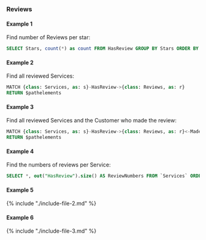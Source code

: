
### Reviews 

#### Example 1

Find number of Reviews per star:

```sql
SELECT Stars, count(*) as count FROM HasReview GROUP BY Stars ORDER BY count DESC
```


#### Example 2

Find all reviewed Services:

```sql
MATCH {class: Services, as: s}-HasReview->{class: Reviews, as: r} 
RETURN $pathelements
```


#### Example 3

Find all reviewed Services and the Customer who made the review:

```sql
MATCH {class: Services, as: s}-HasReview->{class: Reviews, as: r}<-MadeReview-{class: Customers, as: c} 
RETURN $pathelements 
```


#### Example 4

Find the numbers of reviews per Service:

```sql
SELECT *, out("HasReview").size() AS ReviewNumbers FROM `Services` ORDER BY ReviewNumbers DESC 
```


#### Example 5

{% include "./include-file-2.md" %}


#### Example 6

{% include "./include-file-3.md" %}
